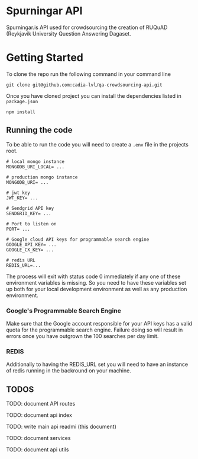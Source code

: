 # Spurningar API

Spurningar.is API used for crowdsourcing the creation of RUQuAD (Reykjavik University Question Answering Dagaset.

# Getting Started

To clone the repo run the following command in your command line

```
git clone git@github.com:cadia-lvl/qa-crowdsourcing-api.git
```

Once you have cloned project you can install the dependencies listed in `package.json`

```
npm install
```

## Running the code

To be able to run the code you will need to create a `.env` file in the projects root.

```
# local mongo instance
MONGODB_URI_LOCAL= ...

# production mongo instance
MONGODB_URI= ...

# jwt key
JWT_KEY= ...

# Sendgrid API key
SENDGRID_KEY= ...

# Port to listen on
PORT= ...

# Google cloud API keys for programmable search engine
GOOGLE_API_KEY= ...
GOOGLE_CX_KEY= ...

# redis URL
REDIS_URL=...
```

The process will exit with status code 0 immediately if any one of these environment variables is missing. So you need to have these variables set up both for your local development environment as well as any production environment.

### Google's Programmable Search Engine

Make sure that the Google account responsible for your API keys has a valid quota for the programmable search engine. Failure doing so will result in errors once you have outgrown the 100 searches per day limit.

### REDIS

Additionally to having the REDIS_URL set you will need to have an instance of redis running in the backround on your machine.

## TODOS

TODO: document API routes

TODO: document api index

TODO: write main api readmi (this document)

TODO: document services

TODO: document api utils
